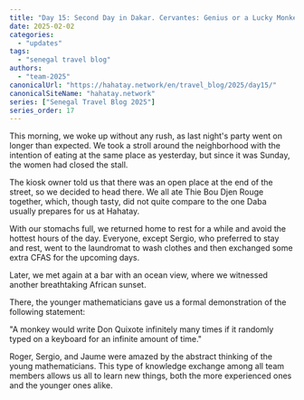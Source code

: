 ```yaml
---
title: "Day 15: Second Day in Dakar. Cervantes: Genius or a Lucky Monkey?"  
date: 2025-02-02
categories:  
  - "updates"  
tags:  
  - "senegal travel blog"  
authors:  
  - "team-2025"  
canonicalUrl: "https://hahatay.network/en/travel_blog/2025/day15/"
canonicalSiteName: "hahatay.network"
series: ["Senegal Travel Blog 2025"]
series_order: 17
---
```


This morning, we woke up without any rush, as last night's party went on longer than expected. We took a stroll around the neighborhood with the intention of eating at the same place as yesterday, but since it was Sunday, the women had closed the stall.

The kiosk owner told us that there was an open place at the end of the street, so we decided to head there. We all ate Thie Bou Djen Rouge together, which, though tasty, did not quite compare to the one Daba usually prepares for us at Hahatay.

With our stomachs full, we returned home to rest for a while and avoid the hottest hours of the day. Everyone, except Sergio, who preferred to stay and rest, went to the laundromat to wash clothes and then exchanged some extra CFAS for the upcoming days.

Later, we met again at a bar with an ocean view, where we witnessed another breathtaking African sunset.

There, the younger mathematicians gave us a formal demonstration of the following statement:

"A monkey would write Don Quixote infinitely many times if it randomly typed on a keyboard for an infinite amount of time."

Roger, Sergio, and Jaume were amazed by the abstract thinking of the young mathematicians. This type of knowledge exchange among all team members allows us all to learn new things, both the more experienced ones and the younger ones alike.

